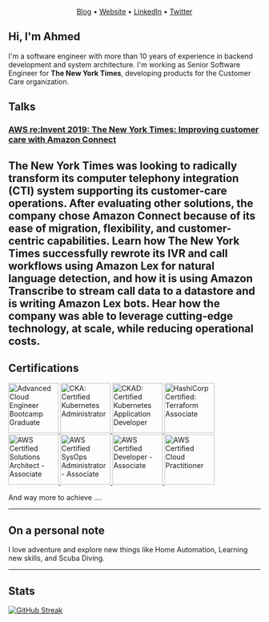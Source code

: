 <p align="center"><a href="https://blog.abebars.io">Blog</a> •  <a href="https://abebars.io">Website</a> • <a href="https://www.linkedin.com/in/ahmed.bebars">LinkedIn</a> • <a href="https://twitter.com/abebars88">Twitter</a> </p>

## Hi, I'm Ahmed

I'm a software engineer with more than 10 years of experience in backend development and
system architecture. I'm working as Senior Software Engineer for 
__The New York Times__, developing products for the Customer Care organization.


## Talks
### [AWS re:Invent 2019: The New York Times: Improving customer care with Amazon Connect](https://www.youtube.com/watch?v=GVQtp8WaGFY)
The New York Times was looking to radically transform its computer telephony integration (CTI) system supporting its customer-care operations. After evaluating other solutions, the company chose Amazon Connect because of its ease of migration, flexibility, and customer-centric capabilities. Learn how The New York Times successfully rewrote its IVR and call workflows using Amazon Lex for natural language detection, and how it is using Amazon Transcribe to stream call data to a datastore and is writing Amazon Lex bots. Hear how the company was able to leverage cutting-edge technology, at scale, while reducing operational costs.
---
## Certifications


<a href="https://www.credly.com/badges/9fcbc3db-6e78-4c5a-ba7f-272c4b28c4eb/public_url">
<img src="https://images.credly.com/size/680x680/images/2c39ceac-5fc7-4f3d-aa89-b59747ed9abb/Training_Badges_Master_LFACEB-Grad__1_.png" alt="Advanced Cloud Engineer Bootcamp Graduate" width="100" height="100">
</a>


<a href="https://www.credly.com/badges/6cdced07-b544-466c-8416-b9745377faad/public_url">
<img src="https://images.credly.com/size/680x680/images/8b8ed108-e77d-4396-ac59-2504583b9d54/cka_from_cncfsite__281_29.png" alt="CKA: Certified Kubernetes Administrator" width="100" height="100">
</a>


<a href="https://www.credly.com/badges/1b29df5d-d624-4cbe-ab87-11e1b9fd8709/public_url">
<img src="https://images.credly.com/size/680x680/images/f88d800c-5261-45c6-9515-0458e31c3e16/ckad_from_cncfsite.png" alt="CKAD: Certified Kubernetes Application Developer" width="100" height="100">
</a>


<a href="https://www.credly.com/badges/8fb98aca-0b45-460e-8148-6522359ec337/public_url">
<img src="https://images.credly.com/size/680x680/images/99289602-861e-4929-8277-773e63a2fa6f/image.png" alt="HashiCorp Certified: Terraform Associate" width="100" height="100">
</a>

<a href="https://www.certmetrics.com/amazon/public/badge.aspx?i=1&t=c&d=2015-10-07&ci=AWS00150784">
<img src="https://abebars.io/assets/images/aws-certified-solution-architect.png" alt="AWS Certified Solutions Architect - Associate" width="100" height="100">
</a>

<a href="https://www.certmetrics.com/amazon/public/badge.aspx?i=3&t=c&d=2019-12-06&ci=AWS00150784">
<img src="https://abebars.io/assets/images/aws-certified-sysops.png" alt="AWS Certified SysOps Administrator - Associate" width="100" height="100">
</a>

<a href="https://www.certmetrics.com/amazon/public/badge.aspx?i=2&t=c&d=2017-11-27&ci=AWS00150784">
<img src="https://abebars.io/assets/images/aws-certified-developer.png" alt="AWS Certified Developer - Associate" width="100" height="100">
</a>

<a href="https://www.certmetrics.com/amazon/public/badge.aspx?i=9&t=c&d=2019-12-06&ci=AWS00150784">
<img src="https://abebars.io/assets/images/aws-cloud-paractitioner.png" alt="AWS Certified Cloud Practitioner" width="100" height="100">
</a>


And way more to achieve ....

---
## On a personal note
I love adventure and explore new things like Home Automation, Learning new skills, and Scuba Diving.

---
## Stats

[![GitHub Streak](https://streak-stats.demolab.com/?user=abebars)](https://git.io/streak-stats)

